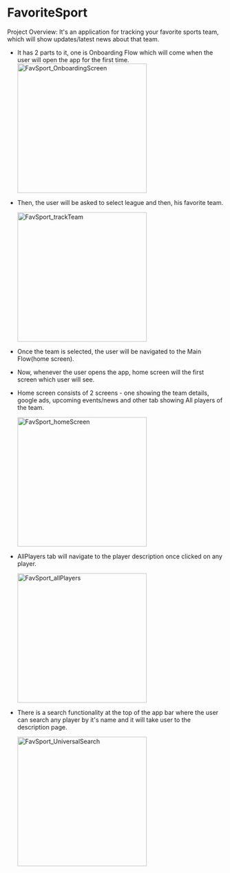 # FavoriteSport

Project Overview:
It's an application for tracking your favorite sports team, which will show updates/latest news about that team.
- It has 2 parts to it, one is Onboarding Flow which will come when the user will open the app for the first time.
  <img width="300" alt="FavSport_OnboardingScreen" src="https://github.com/Drishtykapoor/FavoriteSport/assets/35379752/3d9b2aeb-a94f-4729-8069-8e0313185e4c"> 

- Then, the user will be asked to select league and then, his favorite team.
 
  <img width="300" alt="FavSport_trackTeam" src="https://github.com/Drishtykapoor/FavoriteSport/assets/35379752/792c47d9-c6e0-4d2d-8658-b55c5763d750"> 

- Once the team is selected, the user will be navigated to the Main Flow(home screen).
- Now, whenever the user opens the app, home screen will the first screen which user will see.
- Home screen consists of 2 screens - one showing the team details, google ads, upcoming events/news and other tab showing All players of the team.

  <img width="300" alt="FavSport_homeScreen" src="https://github.com/Drishtykapoor/FavoriteSport/assets/35379752/c9522e16-93cf-40e3-95b7-5059ee8f3250">

- AllPlayers tab will navigate to the player description once clicked on any player.

  <img width="300" alt="FavSport_allPlayers" src="https://github.com/Drishtykapoor/FavoriteSport/assets/35379752/93ecb8de-458a-48cd-a54e-b4b5af8d5dc4">

- There is a search functionality at the top of the app bar where the user can search any player by it's name and it will take user to the description page.

  <img width="300" alt="FavSport_UniversalSearch" src="https://github.com/Drishtykapoor/FavoriteSport/assets/35379752/7abae291-6749-486b-9c44-32c251f696fa">
